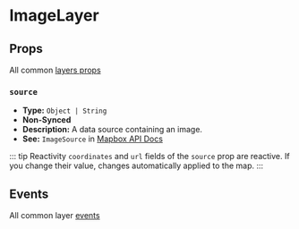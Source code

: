 # ImageLayer
## Props

All common [layers props](/api/Layers/README.md#props)

### `source`

- **Type:** `Object | String`
- **Non-Synced**
- **Description:** A data source containing an image.
- **See:** `ImageSource` in [Mapbox API Docs](https://docs.mapbox.com/mapbox-gl-js/api/#imagesource)

::: tip Reactivity
`coordinates` and `url` fields of the `source` prop are reactive.
If you change their value, changes automatically applied to the map.
:::

## Events

All common layer [events](/api/Layers/README.md#events)
